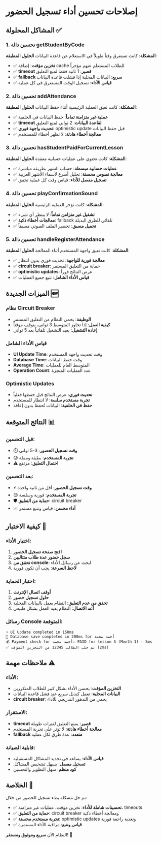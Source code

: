 # إصلاحات تحسين أداء تسجيل الحضور

## المشاكل المحلولة ✅

### 1. تحسين دالة getStudentByCode
**المشكلة**: كانت تستغرق وقتاً طويلاً في الاستعلام عن قاعدة البيانات
**الحلول المطبقة**:
- ✅ **تخزين مؤقت**: إضافة cache للطلاب المستعلم عنهم مؤخراً
- ✅ **timeout قصير**: 1 ثانية فقط لمنع التعليق
- ✅ **fallback سريع**: البيانات المحلية إذا فشلت قاعدة البيانات
- ✅ **قياس الأداء**: تسجيل الوقت المستغرق في كل عملية

### 2. تحسين دالة addAttendance
**المشكلة**: كانت تعيق العملية الرئيسية أثناء حفظ البيانات
**الحلول المطبقة**:
- ✅ **عملية غير متزامنة تماماً**: حفظ البيانات في الخلفية
- ✅ **timeout لقاعدة البيانات**: 2 ثواني لمنع التعليق
- ✅ **تحديث واجهة فوري**: optimistic update قبل حفظ البيانات
- ✅ **معالجة أخطاء هادئة**: لا تظهر أخطاء للمستخدم

### 3. تحسين دالة hasStudentPaidForCurrentLesson
**المشكلة**: كانت تحتوي على عمليات حسابية معقدة
**الحلول المطبقة**:
- ✅ **عمليات حسابية مبسطة**: حساب الشهر بطريقة مباشرة
- ✅ **معالجة نصوص محسنة**: تحليل أسرع لأسماء الأشهر العربية
- ✅ **تسجيل مفصل للأداء**: قياس وقت كل عملية تحقق

### 4. تحسين دالة playConfirmationSound
**المشكلة**: كانت تؤخر العملية الرئيسية
**الحلول المطبقة**:
- ✅ **تشغيل غير متزامن تماماً**: لا ينتظر أي شيء
- ✅ **معالجات أخطاء ذكية**: fallback تلقائي للطرق البديلة
- ✅ **تحميل مسبق**: تحضير الملف الصوتي مسبقاً

### 5. تحسين دالة handleRegisterAttendance
**المشكلة**: كانت تعيق واجهة المستخدم أثناء المعالجة
**الحلول المطبقة**:
- ✅ **معالجة فورية للواجهة**: تحديث فوري بدون انتظار
- ✅ **circuit breaker**: حماية من التعليق المستمر
- ✅ **optimistic updates**: عرض النتائج فوراً
- ✅ **قياس الأداء الشامل**: تتبع جميع العمليات

## الميزات الجديدة 🆕

### نظام Circuit Breaker
- **الوظيفة**: يحمي النظام من التعليق المستمر
- **كيفية العمل**: إذا تجاوز المتوسط 3 ثواني، يتوقف مؤقتاً
- **إعادة التشغيل**: يعيد التشغيل تلقائياً بعد 5 ثواني

### قياس الأداء الشامل
- **UI Update Time**: وقت تحديث واجهة المستخدم
- **Database Time**: وقت حفظ البيانات
- **Average Time**: المتوسط العام للعمليات
- **Operation Count**: عدد العمليات المنجزة

### Optimistic Updates
- **تحديث فوري**: عرض النتائج قبل حفظها فعلياً
- **تجربة مستخدم سلسة**: لا انتظار للمستخدم
- **حفظ في الخلفية**: البيانات تُحفظ بدون إعاقة

## النتائج المتوقعة 📊

### قبل التحسين:
- ⏱️ **وقت تسجيل الحضور**: 3-5 ثواني
- 😞 **تجربة المستخدم**: بطيئة ومملة
- ⚠️ **احتمال التعليق**: مرتفع

### بعد التحسين:
- ⚡ **وقت تسجيل الحضور**: أقل من ثانية واحدة
- 😊 **تجربة المستخدم**: فورية وسلسة
- 🛡️ **حماية من التعليق**: circuit breaker
- 📈 **أداء محسن**: قياس وتتبع مستمر

## كيفية الاختبار 🧪

### اختبار الأداء:
1. **افتح صفحة تسجيل الحضور**
2. **سجل حضور عدة طلاب متتاليين**
3. **تحقق من console**: ابحث عن رسائل الأداء
4. **لاحظ السرعة**: يجب أن تكون فورية

### اختبار الحماية:
1. **أوقف اتصال الإنترنت**
2. **حاول تسجيل حضور**
3. **تحقق من عدم التعليق**: النظام يعمل بالبيانات المحلية
4. **أعد الاتصال**: النظام يعيد العمل بشكل طبيعي

### رسائل Console المتوقعة:
```
⚡ UI Update completed in 150ms
💾 Database save completed in 200ms for أحمد محمد
💰 Payment check for أحمد محمد: PAID for lesson 5 (Month 1) - 5ms
✅ تم جلب الطالب 12345 من التخزين المؤقت (2ms)
```

## ملاحظات مهمة ⚠️

### الأداء:
- **التخزين المؤقت**: يحسن الأداء بشكل كبير للطلاب المتكررين
- **البيانات المحلية**: تعمل كبديل سريع عند فشل قاعدة البيانات
- **circuit breaker**: يحمي من التدهور التدريجي للأداء

### الاستقرار:
- **timeout قصير**: يمنع التعليق لفترات طويلة
- **معالجة أخطاء هادئة**: لا تؤثر على تجربة المستخدم
- **fallback متعدد**: عدة طرق لكل عملية

### قابلية الصيانة:
- **قياس الأداء**: يساعد في تحديد المشاكل المستقبلية
- **تسجيل مفصل**: يسهل تشخيص المشاكل
- **كود منظم**: سهل التطوير والتحسين

## الخلاصة 🎉

تم حل مشكلة بطء تسجيل الحضور من خلال:
- ✅ **تحسينات شاملة للأداء**: تخزين مؤقت، عمليات غير متزامنة، timeouts
- ✅ **حماية من التعليق**: circuit breaker ومعالجة أخطاء ذكية
- ✅ **تجربة مستخدم محسنة**: optimistic updates وتغذية راجعة فورية
- ✅ **قياس وتتبع**: مراقبة الأداء المستمرة

النظام الآن **سريع وموثوق ومستقر**! 🚀
